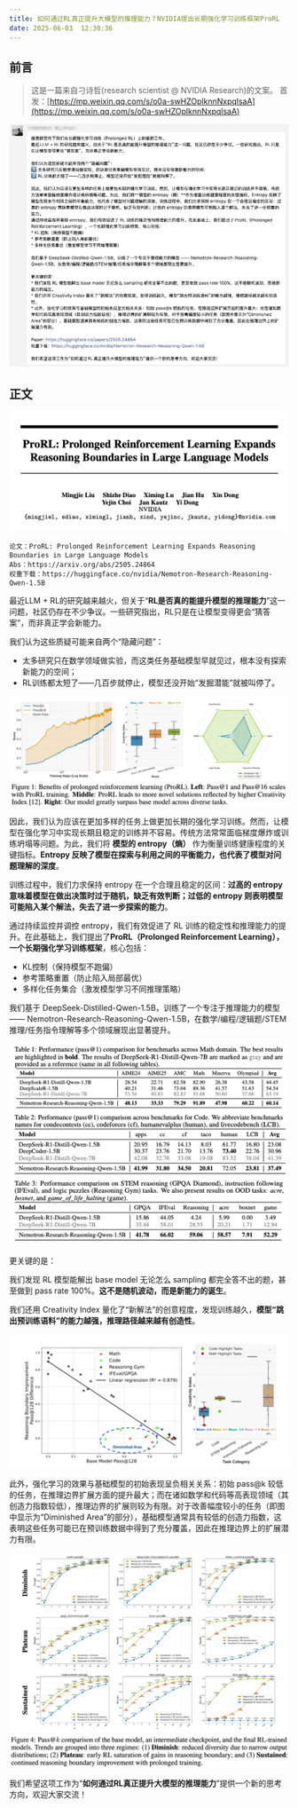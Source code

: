 ```yaml
---
title: 如何通过RL真正提升大模型的推理能力？NVIDIA提出长期强化学习训练框架ProRL
date: 2025-06-03  12:30:36 
---
```

## 前言
> 这是一篇来自刁诗哲(research scientist @ NVIDIA Research)的文案。
> 首发：[https://mp.weixin.qq.com/s/o0a-swHZOplknnNxpqlsaA](https://mp.weixin.qq.com/s/o0a-swHZOplknnNxpqlsaA)

![](0.png)

## 正文

![](1748881800911-0b3b3783-617d-406c-92d7-ed3b41766621.png)

```
论文：ProRL: Prolonged Reinforcement Learning Expands Reasoning Boundaries in Large Language Models
Abs：https://arxiv.org/abs/2505.24864
权重下载：https://huggingface.co/nvidia/Nemotron-Research-Reasoning-Qwen-1.5B
```

最近LLM + RL的研究越来越火，但关于“**RL是否真的能提升模型的推理能力**”这一问题，社区仍存在不少争议。一些研究指出，RL只是在让模型变得更会“猜答案”，而非真正学会新能力。

我们认为这些质疑可能来自两个“隐藏问题”：
- 太多研究只在数学领域做实验，而这类任务基础模型早就见过，根本没有探索新能力的空间；
- RL训练都太短了——几百步就停止，模型还没开始“发掘潜能”就被叫停了。

![](1748881670943-5650d574-90d2-46ae-9f57-b524a10f5821.png)

因此，我们认为应该在更加多样的任务上做更加长期的强化学习训练。然而，让模型在强化学习中实现长期且稳定的训练并不容易。传统方法常常面临梯度爆炸或训练坍塌等问题。为此，我们将 **模型的 entropy（熵）** 作为衡量训练健康程度的关键指标。**Entropy 反映了模型在探索与利用之间的平衡能力，也代表了模型对问题理解的深度**。

训练过程中，我们力求保持 entropy 在一个合理且稳定的区间：**过高的 entropy 意味着模型在做出决策时过于随机，缺乏有效判断；过低的 entropy 则表明模型可能陷入某个解法，失去了进一步探索的能力**。

通过持续监控并调控 entropy，我们有效促进了 RL 训练的稳定性和推理能力的提升。在此基础上，我们提出了**ProRL（Prolonged Reinforcement Learning），一个长期强化学习训练框架**，核心包括：
- KL控制（保持模型不跑偏）
- 参考策略重置（防止陷入局部最优）
- 多样化任务集合（激发模型学习不同推理策略）

我们基于 DeepSeek-Distilled-Qwen-1.5B，训练了一个专注于推理能力的模型 —— Nemotron-Research-Reasoning-Qwen-1.5B，在数学/编程/逻辑题/STEM推理/任务指令理解等多个领域展现出显著提升。

![](1748881884722-f8bf8a78-c97b-4096-9e10-92ca84efb1e7.png)

更关键的是：

我们发现 RL 模型能解出 base model 无论怎么 sampling 都完全答不出的题，甚至做到 pass rate 100%。**这不是随机波动，而是新能力的诞生**。

我们还用 Creativity Index 量化了“新解法”的创意程度，发现训练越久，**模型“跳出预训练语料”的能力越强，推理路径越来越有创造性**。

![](1748881973639-aecd5398-76ef-4714-a851-fc336ba28e12.png)

此外，强化学习的效果与基础模型的初始表现呈负相关关系：初始 pass@k 较低的任务，在推理边界扩展方面的提升最大；而在诸如数学和代码等高表现领域（其创造力指数较低），推理边界的扩展则较为有限。对于改善幅度较小的任务（即图中显示为“Diminished Area”的部分），基础模型通常具有较低的创造力指数，这表明这些任务可能已在预训练数据中得到了充分覆盖，因此在推理边界上的扩展潜力有限。

![](1748881699823-e2c0969d-6c31-4fc1-8f49-92b343ed81d0.jpg)

我们希望这项工作为“**如何通过RL真正提升大模型的推理能力**”提供一个新的思考方向，欢迎大家交流！